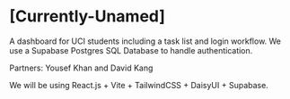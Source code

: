 # [Currently-Unamed]

A dashboard for UCI students including a task list and login workflow. We use a Supabase Postgres SQL Database to handle authentication.

Partners: Yousef Khan and David Kang

We will be using React.js + Vite + TailwindCSS + DaisyUI + Supabase.



